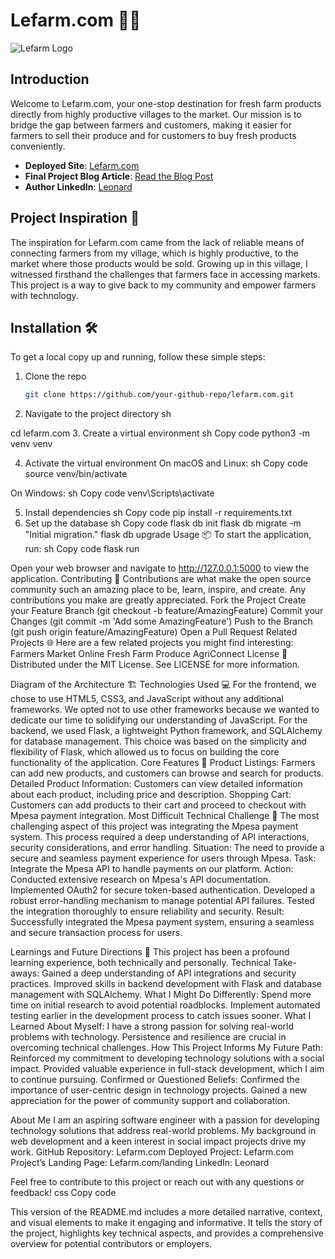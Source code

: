 # Lefarm.com 🚜🌾

![Lefarm Logo](path/to/logo.png)

## Introduction

Welcome to Lefarm.com, your one-stop destination for fresh farm products directly from highly productive villages to the market. Our mission is to bridge the gap between farmers and customers, making it easier for farmers to sell their produce and for customers to buy fresh products conveniently.

- **Deployed Site**: [Lefarm.com](https://www.lefarm.com)
- **Final Project Blog Article**: [Read the Blog Post](https://www.yourblogsite.com/lefarm-blog-post)
- **Author LinkedIn**: [Leonard](https://www.linkedin.com/in/leonard-sammy-9092a122b)

## Project Inspiration 🌱

The inspiration for Lefarm.com came from the lack of reliable means of connecting farmers from my village, which is highly productive, to the market where those products would be sold. Growing up in this village, I witnessed firsthand the challenges that farmers face in accessing markets. This project is a way to give back to my community and empower farmers with technology.

## Installation 🛠️

To get a local copy up and running, follow these simple steps:

1. Clone the repo
   ```sh
   git clone https://github.com/your-github-repo/lefarm.com.git

2. Navigate to the project directory
sh

cd lefarm.com
3. Create a virtual environment
sh
Copy code
python3 -m venv venv

4. Activate the virtual environment
On macOS and Linux:
sh
Copy code
source venv/bin/activate


 On Windows:
sh
Copy code
venv\Scripts\activate


5. Install dependencies
sh
Copy code
pip install -r requirements.txt
6. Set up the database
sh
Copy code
flask db init
flask db migrate -m "Initial migration."
flask db upgrade
Usage 📦
To start the application, run:
sh
Copy code
flask run

Open your web browser and navigate to http://127.0.0.1:5000 to view the application.
Contributing 🤝
Contributions are what make the open source community such an amazing place to be, learn, inspire, and create. Any contributions you make are greatly appreciated.
Fork the Project
Create your Feature Branch (git checkout -b feature/AmazingFeature)
Commit your Changes (git commit -m 'Add some AmazingFeature')
Push to the Branch (git push origin feature/AmazingFeature)
Open a Pull Request
Related Projects 🌐
Here are a few related projects you might find interesting:
Farmers Market Online
Fresh Farm Produce
AgriConnect
License 📄
Distributed under the MIT License. See LICENSE for more information.

Diagram of the Architecture 🏗️
Technologies Used 💻
For the frontend, we chose to use HTML5, CSS3, and JavaScript without any additional frameworks. We opted not to use other frameworks because we wanted to dedicate our time to solidifying our understanding of JavaScript. For the backend, we used Flask, a lightweight Python framework, and SQLAlchemy for database management. This choice was based on the simplicity and flexibility of Flask, which allowed us to focus on building the core functionality of the application.
Core Features 🌟
Product Listings: Farmers can add new products, and customers can browse and search for products.
Detailed Product Information: Customers can view detailed information about each product, including price and description.
Shopping Cart: Customers can add products to their cart and proceed to checkout with Mpesa payment integration.
Most Difficult Technical Challenge 🧩
The most challenging aspect of this project was integrating the Mpesa payment system. This process required a deep understanding of API interactions, security considerations, and error handling.
Situation: The need to provide a secure and seamless payment experience for users through Mpesa.
Task: Integrate the Mpesa API to handle payments on our platform.
Action:
Conducted extensive research on Mpesa's API documentation.
Implemented OAuth2 for secure token-based authentication.
Developed a robust error-handling mechanism to manage potential API failures.
Tested the integration thoroughly to ensure reliability and security.
Result: Successfully integrated the Mpesa payment system, ensuring a seamless and secure transaction process for users.

Learnings and Future Directions 🚀
This project has been a profound learning experience, both technically and personally.
Technical Take-aways:
Gained a deep understanding of API integrations and security practices.
Improved skills in backend development with Flask and database management with SQLAlchemy.
What I Might Do Differently:
Spend more time on initial research to avoid potential roadblocks.
Implement automated testing earlier in the development process to catch issues sooner.
What I Learned About Myself:
I have a strong passion for solving real-world problems with technology.
Persistence and resilience are crucial in overcoming technical challenges.
How This Project Informs My Future Path:
Reinforced my commitment to developing technology solutions with a social impact.
Provided valuable experience in full-stack development, which I aim to continue pursuing.
Confirmed or Questioned Beliefs:
Confirmed the importance of user-centric design in technology projects.
Gained a new appreciation for the power of community support and collaboration.

About Me
I am an aspiring software engineer with a passion for developing technology solutions that address real-world problems. My background in web development and a keen interest in social impact projects drive my work.
GitHub Repository: Lefarm.com
Deployed Project: Lefarm.com
Project’s Landing Page: Lefarm.com/landing
LinkedIn: Leonard

Feel free to contribute to this project or reach out with any questions or feedback!
css
Copy code

This version of the README.md includes a more detailed narrative, context, and visual elements to make it engaging and informative. It tells the story of the project, highlights key technical aspects, and provides a comprehensive overview for potential contributors or employers.
